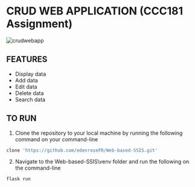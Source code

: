 # CRUD WEB APPLICATION (CCC181 Assignment)

![crudwebapp](https://github.com/edenroseFR/Web-based-SSIS/blob/main/venv/image.PNG)
## FEATURES
- Display data
- Add data
- Edit data
- Delete data
- Search data

## TO RUN
1. Clone the repository to your local machine by running the following command on your command-line
```bash
clone 'https://github.com/edenroseFR/Web-based-SSIS.git'
```
2. Navigate to the Web-based-SSIS\venv folder and run the following on the command-line
```bash
flask run
```
